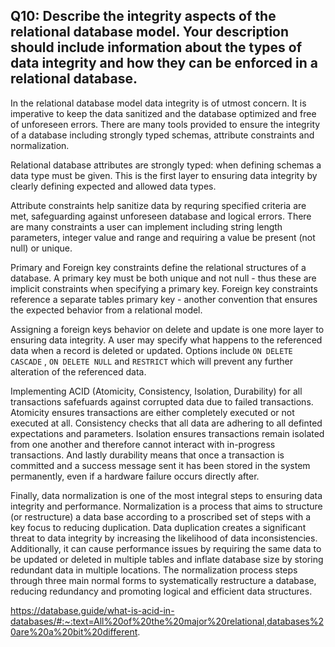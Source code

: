 ## Q10: Describe the integrity aspects of the relational database model. Your description should include information about the types of data integrity and how they can be enforced in a relational database.


In the relational database model data integrity is of utmost concern. It is imperative to keep the data sanitized and the database optimized and free of unforeseen errors. There are many tools provided to ensure the integrity of a database including strongly typed schemas, attribute constraints and normalization.  

Relational database attributes are strongly typed: when defining schemas a data type must be given. This is the first layer to ensuring data integrity by clearly defining expected and allowed data types.  

Attribute constraints help sanitize data by requring specified criteria are met, safeguarding against unforeseen database and logical errors. There are many constraints a user can implement including string length parameters, integer value and range and requiring a value be present (not null) or unique. 

Primary and Foreign key constraints define the relational structures of a database. A primary key must be both unique and not null - thus these are implicit constraints when specifying a primary key. Foreign key constraints reference a separate tables primary key - another convention that ensures the expected behavior from a relational model. 

Assigning a foreign keys behavior on delete and update is one more layer to ensuring data integrity. A user may specify what happens to the referenced data when a record is deleted or updated. Options include ```ON DELETE CASCADE``` , ```ON DELETE NULL```  and ```RESTRICT``` which will prevent any further alteration of the referenced data. 

Implementing ACID (Atomicity, Consistency, Isolation, Durability) for all transactions safefuards against corrupted data due to failed transactions. Atomicity ensures transactions are either completely executed or not executed at all. Consistency checks that all data are adhering to all definted expectations and parameters. Isolation ensures transactions remain isolated from one another and therefore cannot interact with in-progress transactions. And lastly durability means that once a transaction is committed and a success message sent it has been stored in the system permanently, even if a hardware failure occurs directly after. 

Finally, data normalization is one of the most integral steps to ensuring data integrity and performance. Normalization is a process that aims to structure (or restructure) a data base according to a proscribed set of steps with a key focus to reducing duplication. Data duplication creates a significant threat to data integrity by increasing the likelihood of data inconsistencies. Additionally, it can cause performance issues by requiring the same data to be updated or deleted in multiple tables and inflate database size by storing redundant data in multiple locations. The normalization process steps through three main normal forms to systematically restructure a database, reducing redundancy and promoting logical and efficient data structures. 

https://database.guide/what-is-acid-in-databases/#:~:text=All%20of%20the%20major%20relational,databases%20are%20a%20bit%20different.